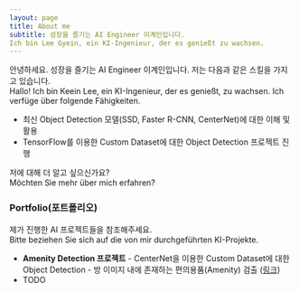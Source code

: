 ```yaml
---
layout: page
title: About me
subtitle: 성장을 즐기는 AI Engineer 이계인입니다.  
Ich bin Lee Gyein, ein KI-Ingenieur, der es genießt zu wachsen.
---
```


안녕하세요. 성장을 즐기는 AI Engineer 이계인입니다. 저는 다음과 같은 스킬을 가지고 있습니다.  
Hallo! Ich bin Keein Lee, ein KI-Ingenieur, der es genießt, zu wachsen. Ich verfüge über folgende Fähigkeiten.

- 최신 Object Detection 모델(SSD, Faster R-CNN, CenterNet)에 대한 이해 및 활용
- TensorFlow를 이용한 Custom Dataset에 대한 Object Detection 프로젝트 진행

저에 대해 더 알고 싶으신가요?  
Möchten Sie mehr über mich erfahren?

### Portfolio(포트폴리오)

제가 진행한 AI 프로젝트들을 참조해주세요.  
Bitte beziehen Sie sich auf die von mir durchgeführten KI-Projekte.  

- **Amenity Detection 프로젝트** - CenterNet을 이용한 Custom Dataset에 대한 Object Detection - 방 이미지 내에 존재하는 편의용품(Amenity) 검출 ([링크](https://inflearnaiportfolio.github.io/2021-07-05-airbnb-clone-project-amenity-detection/))
- TODO
